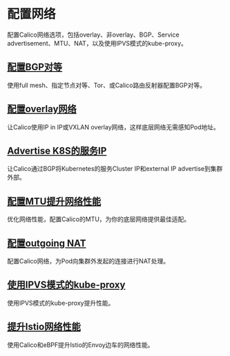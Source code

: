 # 配置网络

配置Calico网络选项，包括overlay、非overlay、BGP、Service advertisement、MTU、NAT，以及使用IPVS模式的kube-proxy。

## [配置BGP对等](01%E9%85%8D%E7%BD%AEBGP%E5%AF%B9%E7%AD%89.md)

使用full mesh、指定节点对等、Tor、或Calico路由反射器配置BGP对等。

## [配置overlay网络](02%E9%85%8D%E7%BD%AEoverlay%E7%BD%91%E7%BB%9C.md)

让Calico使用IP in IP或VXLAN overlay网络，这样底层网络无需感知Pod地址。

## [Advertise K8S的服务IP](03Advertise%20K8S的服务IP.md)

让Calico通过BGP将Kubernetes的服务Cluster IP和external IP advertise到集群外部。

## [配置MTU提升网络性能](04配置MTU提升网络性能.md)

优化网络性能，配置Calico的MTU，为你的底层网络提供最佳适配。

## [配置outgoing NAT](05配置outgoing%20NAT.md)

配置Calico网络，为Pod向集群外发起的连接进行NAT处理。

## [使用IPVS模式的kube-proxy](06使用IPVS模式的kube-proxy.md)

使用IPVS模式的kube-proxy提升性能。

## [提升Istio网络性能](07提升Istio网络性能.md)

使用Calico和eBPF提升Istio的Envoy边车的网络性能。